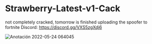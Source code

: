 # Strawberry-Latest-v1-Cack
not completely cracked, tomorrow is finished uploading the spoofer to fortnite
Discord: https://discord.gg/VXS5zgXdj6

![Anotación 2022-05-24 064045](https://user-images.githubusercontent.com/95001569/170002964-4a3de317-92be-4b59-9c7f-9f071408add6.jpg)
